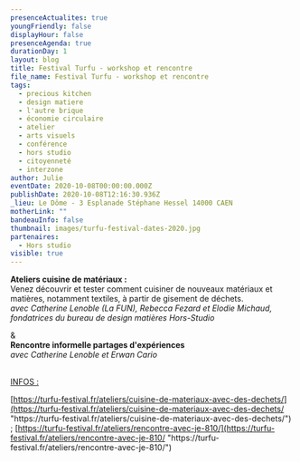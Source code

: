```yaml
---
presenceActualites: true
youngFriendly: false
displayHour: false
presenceAgenda: true
durationDay: 1
layout: blog
title: Festival Turfu - workshop et rencontre
file_name: Festival Turfu - workshop et rencontre
tags:
  - precious kitchen
  - design matiere
  - l'autre brique
  - économie circulaire
  - atelier
  - arts visuels
  - conférence
  - hors studio
  - citoyenneté
  - interzone
author: Julie
eventDate: 2020-10-08T00:00:00.000Z
publishDate: 2020-10-08T12:16:30.936Z
_lieu: Le Dôme - 3 Esplanade Stéphane Hessel 14000 CAEN
motherLink: ""
bandeauInfo: false
thumbnail: images/turfu-festival-dates-2020.jpg
partenaires:
  - Hors studio
visible: true
---
```

**Ateliers cuisine de matériaux :** \
Venez découvrir et tester comment cuisiner de nouveaux matériaux et matières, notamment textiles, à partir de gisement de déchets.\
*avec Catherine Lenoble (La FUN), Rebecca Fezard et Elodie Michaud, fondatrices du bureau de design matières Hors-Studio*

&\
**Rencontre informelle partages d'expériences**\
*avec Catherine Lenoble et Erwan Cario*

[\
INFOS : ](https://turfu-festival.fr/ateliers/cuisine-de-materiaux-avec-des-dechets/ "https\://turfu-festival.fr/ateliers/cuisine-de-materiaux-avec-des-dechets/")

[https://turfu-festival.fr/ateliers/cuisine-de-materiaux-avec-des-dechets/](https://turfu-festival.fr/ateliers/cuisine-de-materiaux-avec-des-dechets/ "https\://turfu-festival.fr/ateliers/cuisine-de-materiaux-avec-des-dechets/") ; [https://turfu-festival.fr/ateliers/rencontre-avec-je-810/](https://turfu-festival.fr/ateliers/rencontre-avec-je-810/ "https\://turfu-festival.fr/ateliers/rencontre-avec-je-810/")
